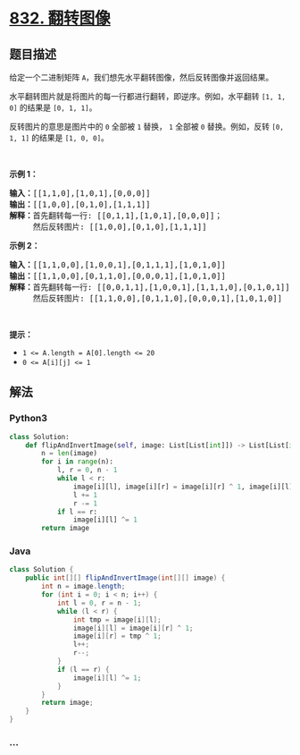 # [832. 翻转图像](https://leetcode-cn.com/problems/flipping-an-image)



## 题目描述

<!-- 这里写题目描述 -->

<p>给定一个二进制矩阵 <code>A</code>，我们想先水平翻转图像，然后反转图像并返回结果。</p>

<p>水平翻转图片就是将图片的每一行都进行翻转，即逆序。例如，水平翻转 <code>[1, 1, 0]</code> 的结果是 <code>[0, 1, 1]</code>。</p>

<p>反转图片的意思是图片中的 <code>0</code> 全部被 <code>1</code> 替换， <code>1</code> 全部被 <code>0</code> 替换。例如，反转 <code>[0, 1, 1]</code> 的结果是 <code>[1, 0, 0]</code>。</p>

<p> </p>

<p><strong>示例 1：</strong></p>

<pre>
<strong>输入：</strong>[[1,1,0],[1,0,1],[0,0,0]]
<strong>输出：</strong>[[1,0,0],[0,1,0],[1,1,1]]
<strong>解释：</strong>首先翻转每一行: [[0,1,1],[1,0,1],[0,0,0]]；
     然后反转图片: [[1,0,0],[0,1,0],[1,1,1]]
</pre>

<p><strong>示例 2：</strong></p>

<pre>
<strong>输入：</strong>[[1,1,0,0],[1,0,0,1],[0,1,1,1],[1,0,1,0]]
<strong>输出：</strong>[[1,1,0,0],[0,1,1,0],[0,0,0,1],[1,0,1,0]]
<strong>解释：</strong>首先翻转每一行: [[0,0,1,1],[1,0,0,1],[1,1,1,0],[0,1,0,1]]；
     然后反转图片: [[1,1,0,0],[0,1,1,0],[0,0,0,1],[1,0,1,0]]
</pre>

<p> </p>

<p><strong>提示：</strong></p>

<ul>
	<li><code>1 <= A.length = A[0].length <= 20</code></li>
	<li><code>0 <= A[i][j] <= 1</code></li>
</ul>


## 解法

<!-- 这里可写通用的实现逻辑 -->

<!-- tabs:start -->

### **Python3**

<!-- 这里可写当前语言的特殊实现逻辑 -->

```python
class Solution:
    def flipAndInvertImage(self, image: List[List[int]]) -> List[List[int]]:
        n = len(image)
        for i in range(n):
            l, r = 0, n - 1
            while l < r:
                image[i][l], image[i][r] = image[i][r] ^ 1, image[i][l] ^ 1
                l += 1
                r -= 1
            if l == r:
                image[i][l] ^= 1
        return image
```

### **Java**

<!-- 这里可写当前语言的特殊实现逻辑 -->

```java
class Solution {
    public int[][] flipAndInvertImage(int[][] image) {
        int n = image.length;
        for (int i = 0; i < n; i++) {
            int l = 0, r = n - 1;
            while (l < r) {
                int tmp = image[i][l];
                image[i][l] = image[i][r] ^ 1;
                image[i][r] = tmp ^ 1;
                l++;
                r--;
            }
            if (l == r) {
                image[i][l] ^= 1;
            }
        }
        return image;
    }
}
```

### **...**

```

```

<!-- tabs:end -->

